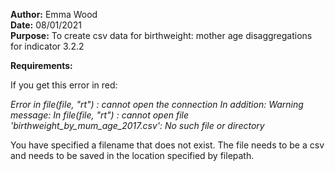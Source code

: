 **Author:** Emma Wood  
**Date:** 08/01/2021  
**Purpose:** To create csv data for birthweight: mother age disaggregations for indicator 3.2.2  
        
**Requirements:** 



If you get this error in red:

_Error in file(file, "rt") : cannot open the connection
In addition: Warning message:
In file(file, "rt") :
  cannot open file 'birthweight_by_mum_age_2017.csv': No such file or directory_
  
You have specified a filename that does not exist. The file needs to be a csv and needs to be saved in the location specified by filepath. 